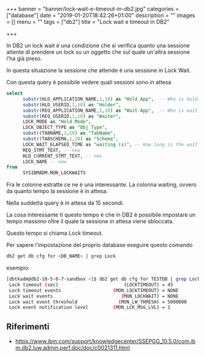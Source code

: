 +++
banner = "banner/lock-wait-e-timeout-in-db2.jpg"
categories = ["database"]
date = "2019-01-20T18:42:26+01:00"
description = ""
images = []
menu = ""
tags = ["db2"]
title = "Lock wait e timeout in DB2"

+++

In DB2 un lock wait è una condizione che si verifica quanto una sessione attente di prendere un lock su un oggetto che sul quale un'altra sessione l'ha già preso.

In questa situazione la sessione che attende è una sessione in Lock Wait.

Con questa query è possibile vedere quali sessioni sono in attesa

<!--more-->

```sql
select
      substr(HLD_APPLICATION_NAME,1,10) as "Hold App",  -- Who is holding the lock
      substr(HLD_USERID,1,10) as "Holder",
      substr(REQ_APPLICATION_NAME,1,10) as "Wait App",  -- Who is waiting on the lock
      substr(REQ_USERID,1,10) as "Waiter",
      LOCK_MODE as "Hold Mode",
      LOCK_OBJECT_TYPE as "Obj Type",
      substr(TABNAME,1,10) as "TabName",
      substr(TABSCHEMA,1,10) as "Schema",
      LOCK_WAIT_ELAPSED_TIME as "waiting (s)", -- How long is the wait
      REQ_STMT_TEXT, -- new
      HLD_CURRENT_STMT_TEXT, -- new
      LOCK_NAME -- new
from
      SYSIBMADM.MON_LOCKWAITS
```

Fra le colonne estratte ce ne è una interessante. La colonna waiting, ovvero da quanto tempo la sessione è in attesa.

Nella suddetta query è in attesa da 15 secondi.

La cosa interessante ti questo tempo è che in DB2 è possibile impostare un tempo massimo oltre il quale la sessione in attesa viene sbloccata.

Questo tempo si chiama Lock timeout.

Per sapere l'impostazione del proprio database eseguire questo comando

```bash
db2 get db cfg for <DB_NAME> | grep Lock
```
esempio:

```bash
[dbtkadm@db2-10-5-0-7-sandbox ~]$ db2 get db cfg for TESTDB | grep Lock
 Lock timeout (sec)                        (LOCKTIMEOUT) = 45
 Lock timeout events                   (MON_LOCKTIMEOUT) = NONE
 Lock wait events                         (MON_LOCKWAIT) = NONE
 Lock wait event threshold               (MON_LW_THRESH) = 5000000
 Lock event notification level         (MON_LCK_MSG_LVL) = 1
```

## Riferimenti
* https://www.ibm.com/support/knowledgecenter/SSEPGG_10.5.0/com.ibm.db2.luw.admin.perf.doc/doc/c0021311.html
